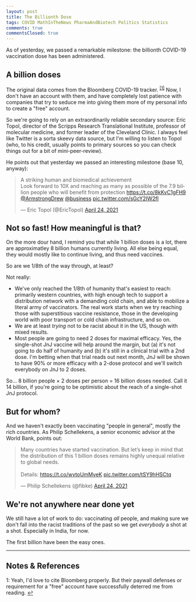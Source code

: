 ```yaml
---
layout: post
title: The Billionth Dose
tags: COVID MathInTheNews PharmaAndBiotech Politics Statistics
comments: true
commentsClosed: true
---
```


As of yesterday, we passed a remarkable milestone: the billionth COVID-19 vaccination dose
has been administered.  


## A billion doses  

The original data comes from the Bloomberg COVID-19 tracker. <sup id="fn1a">[[1]](#fn1)</sup>
Now, I don't have an account with them, and have completely lost patience with companies that
try to seduce me into giving them more of my personal info to create a "free" account.  

So we're going to rely on an extraordinarily reliable secondary source: Eric Topol,
director of the Scripps Research Translational Institute, professor of molecular medicine,
and former leader of the Cleveland Clinic.  I always feel like Twitter is a sorta skeevy
data source, but I'm willing to listen to Topol (who, to his credit, usually points to primary
sources so you can check things out for a bit of mini-peer-review).  

He points out that yesterday we passed an interesting milestone (base 10, anyway):  

<blockquote class="twitter-tweet">
  <p lang="en" dir="ltr">
    A striking human and biomedical achievement<br>
    Look forward to 10X and reaching as many as possible of the 7.9 billion people who
    will benefit from protection 
    <a href="https://t.co/8kKvC1gFH9">https://t.co/8kKvC1gFH9</a> 
    <a href="https://twitter.com/ArmstrongDrew?ref_src=twsrc%5Etfw">@ArmstrongDrew</a> 
    <a href="https://twitter.com/business?ref_src=twsrc%5Etfw">@business</a> 
    <a href="https://t.co/sGcY2IW2fl">pic.twitter.com/sGcY2IW2fl</a>  
  </p>
  &mdash; Eric Topol (@EricTopol) 
  <a href="https://twitter.com/EricTopol/status/1386002974422433795?ref_src=twsrc%5Etfw">April 24, 2021</a>
</blockquote>
<script async src="https://platform.twitter.com/widgets.js"></script>

## Not so fast!  How meaningful is that?  

On the more dour hand, I remind you that while 1 billion doses is a lot, there are
approximatley 8 billion humans currently living.  All else being equal, they would mostly
like to continue living, and thus need vaccines.  

So are we 1/8th of the way through, at least?  

Not really:  
- We've only reached the 1/8th of humanity that's easiest to reach: primarily western
  countries, with high enough tech to support a distribution network with a demanding cold
  chain, and able to mobilize a literal army of vaccinators.  The real work starts when we
  try reaching those with superstitious vaccine resistance, those in the developing world
  with poor transport or cold chain infrastructure, and so on.  
- We are at least _trying_ not to be racist about it in the US, though with mixed
  results.  
- Most people are going to need 2 doses for maximal efficacy.  Yes, the single-shot JnJ
  vaccine will help around the margin, but (a) it's not going to do half of humanity and
  (b) it's still in a clinical trial with a 2nd dose.  I'm betting when that trial reads
  out next month, JnJ will be shown to have 90% or more efficacy with a 2-dose protocol
  and we'll switch everybody on JnJ to 2 doses.  
  
So&hellip; 8 billion people $\times$ 2 doses per person = 16 billion doses needed.  Call
it 14 billion, if you're going to be optimistic about the reach of a single-shot JnJ
protocol.  


## But for whom?  

And we haven't exactly been vaccinating "people in general", mostly the rich countries.
As Philip Schellekens, a senior economic advisor at the World Bank, points out:  

<blockquote class="twitter-tweet">
  <p lang="en" dir="ltr">
    Many countries have started vaccination. But let’s keep in mind that the distribution
    of this 1 billion doses remains highly unequal relative to global needs. <br><br>
    Details: <a href="https://t.co/wvtoUmMveK">https://t.co/wvtoUmMveK</a> 
    <a href="https://t.co/tSY9hHSCtq">pic.twitter.com/tSY9hHSCtq</a>
  </p>
  &mdash; Philip Schellekens (@fibke) 
  <a href="https://twitter.com/fibke/status/1385963041863442436?ref_src=twsrc%5Etfw">April 24, 2021</a>
</blockquote>
<script async src="https://platform.twitter.com/widgets.js"></script>


## We're not anywhere near done yet  

We still have a lot of work to do: vaccinating _all_ people, and making sure we don't fall into
the racist traditions of the past so we get _everybody_ a shot at a shot.  Especially in
India, for now.  

The first billion have been the easy ones.  

---

## Notes &amp; References  

<!--
<sup id="fn1a">[[1]](#fn1)</sup>
<a id="fn1">1</a>: [↩](#fn1a)  
-->

<a id="fn1">1</a>: Yeah, I'd love to cite Bloomberg properly.  But their paywall defenses or
requirement for a "free" account have successfully deterred me from reading.  [↩](#fn1a)  
